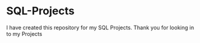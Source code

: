 # SQL-Projects
I have created this repository for my SQL Projects. Thank you for looking in to my Projects 
